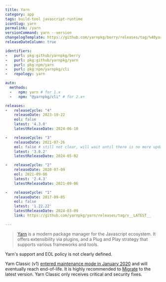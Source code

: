 ```yaml
---
title: Yarn
category: app
tags: build-tool javascript-runtime
iconSlug: yarn
permalink: /yarn
versionCommand: yarn --version
changelogTemplate: https://github.com/yarnpkg/berry/releases/tag/%40yarnpkg%2Fcli%2F__LATEST__
releaseDateColumn: true

identifiers:
-   purl: pkg:github/yarnpkg/berry
-   purl: pkg:github/yarnpkg/yarn
-   purl: pkg:npm/yarn
-   purl: pkg:npm/yarnpkg/cli
-   repology: yarn

auto:
  methods:
  -   npm: yarn # for 1.x
  -   npm: "@yarnpkg/cli" # for 2.x+

releases:
-   releaseCycle: "4"
    releaseDate: 2023-10-22
    eol: false
    latest: '4.3.0'
    latestReleaseDate: 2024-06-10

-   releaseCycle: "3"
    releaseDate: 2021-07-26
    eol: false # still not clear, will wait until there is no more updates
    latest: '3.8.2'
    latestReleaseDate: 2024-05-02

-   releaseCycle: "2"
    releaseDate: 2020-07-09
    eol: 2021-09-06
    latest: '2.4.3'
    latestReleaseDate: 2021-09-06

-   releaseCycle: "1"
    releaseDate: 2017-09-05
    eol: false
    latest: '1.22.22'
    latestReleaseDate: 2024-03-09
    link: https://github.com/yarnpkg/yarn/releases/tag/v__LATEST__

---
```


> [Yarn](https://yarnpkg.com/) is a modern package manager for the Javascript ecosystem. It offers
> extensibility via plugins, and a Plug and Play strategy that supports various frameworks and tools.

Yarn's support and EOL policy is not clearly defined.

Yarn Classic (v1) [entered maintenance mode in January 2020](https://dev.to/arcanis/introducing-yarn-2-4eh1#what-will-happen-to-the-legacy-codebase)
and will eventually reach end-of-life. It is highly recommended to
[Migrate](https://yarnpkg.com/migration/overview) to the latest version. Yarn
Classic only receives critical and security fixes.

